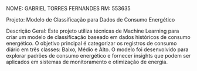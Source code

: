 NOME: GABRIEL TORRES FERNANDES   RM: 553635

Projeto: Modelo de Classificação para Dados de Consumo Energético 

Descrição Geral: Este projeto utiliza técnicas de Machine Learning para criar 
um modelo de classificação baseado em dados históricos de consumo 
energético. O objetivo principal é categorizar os registros de consumo diário em 
três classes: Baixo, Médio e Alto. O modelo foi desenvolvido para explorar 
padrões de consumo energético e fornecer insights que podem ser aplicados em 
sistemas de monitoramento e otimização de energia. 
